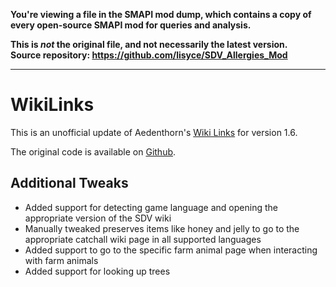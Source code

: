 **You're viewing a file in the SMAPI mod dump, which contains a copy of every open-source SMAPI mod
for queries and analysis.**

**This is _not_ the original file, and not necessarily the latest version.**  
**Source repository: https://github.com/lisyce/SDV_Allergies_Mod**

----

# WikiLinks

This is an unofficial update of Aedenthorn's [Wiki Links](https://www.nexusmods.com/stardewvalley/mods/11476) for version 1.6. 

The original code is available on [Github](https://github.com/aedenthorn/StardewValleyMods).

## Additional Tweaks

- Added support for detecting game language and opening the appropriate version of the SDV wiki
- Manually tweaked preserves items like honey and jelly to go to the appropriate catchall wiki page in all supported languages
- Added support to go to the specific farm animal page when interacting with farm animals
- Added support for looking up trees